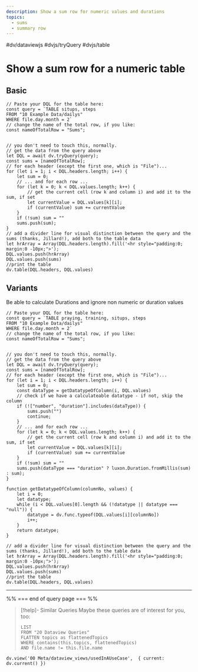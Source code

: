 ```yaml
---
description: Show a sum row for numeric values and durations
topics:
  - sums
  - summary row
---
```

#dv/dataviewjs  #dvjs/tryQuery #dvjs/table 

# Show a sum row for a numeric table

## Basic

```dataviewjs
// Paste your DQL for the table here:
const query = `TABLE situps, steps
FROM "10 Example Data/dailys"
WHERE file.day.month = 2`
// change the name of the total row, if you like:
const nameOfTotalRow = "Sums";


// you don't need to touch this, normally.
// get the data from the query above
let DQL = await dv.tryQuery(query);
const sums = [nameOfTotalRow];
// for each header (except the first one, which is "File")...
for (let i = 1; i < DQL.headers.length; i++) {
	let sum = 0;
	// ... and for each row ...
	for (let k = 0; k < DQL.values.length; k++) {
		// get the current cell (row k and column i) and add it to the sum, if set
		let currentValue = DQL.values[k][i];
		if (currentValue) sum += currentValue 
	}
	if (!sum) sum = ""
	sums.push(sum);
}
// add a divider line for visual distinction between the query and the sums (thanks, Jillard!), add both to the table data
let hrArray = Array(DQL.headers.length).fill('<hr style="padding:0; margin:0 -10px;">');
DQL.values.push(hrArray)
DQL.values.push(sums)
//print the table
dv.table(DQL.headers, DQL.values)
```

## Variants

Be able to calculate Durations and ignore non numeric or duration values

```dataviewjs
// Paste your DQL for the table here:
const query = `TABLE praying, training, situps, steps
FROM "10 Example Data/dailys"
WHERE file.day.month = 2`
// change the name of the total row, if you like:
const nameOfTotalRow = "Sums";


// you don't need to touch this, normally.
// get the data from the query above
let DQL = await dv.tryQuery(query);
const sums = [nameOfTotalRow];
// for each header (except the first one, which is "File")...
for (let i = 1; i < DQL.headers.length; i++) {
	let sum = 0;
	const dataType = getDatatypeOfColumn(i, DQL.values)
	// check if we have a calculateable datatype - if not, skip the column
	if (!["number", "duration"].includes(dataType)) {
		sums.push("")
		continue;
	}
    // ... and for each row ...
	for (let k = 0; k < DQL.values.length; k++) {
		// get the current cell (row k and column i) and add it to the sum, if set
		let currentValue = DQL.values[k][i];
		if (currentValue) sum += currentValue 
	}
	if (!sum) sum = ""
	sums.push(dataType === "duration" ? luxon.Duration.fromMillis(sum) : sum);
}

function getDatatypeOfColumn(columnNo, values) {
	let i = 0;
	let datatype;
	while (i < DQL.values[0].length && (!datatype || datatype === "null")) {
		datatype = dv.func.typeof(DQL.values[i][columnNo])
		i++;
	}
	return datatype;
}

// add a divider line for visual distinction between the query and the sums (thanks, Jillard!), add both to the table data
let hrArray = Array(DQL.headers.length).fill('<hr style="padding:0; margin:0 -10px;">');
DQL.values.push(hrArray)
DQL.values.push(sums)
//print the table
dv.table(DQL.headers, DQL.values)
```

---
%% === end of query page === %%
> [!help]- Similar Queries
> Maybe these queries are of interest for you, too:
> ```dataview
> LIST
> FROM "20 Dataview Queries"
> FLATTEN topics as flattenedTopics
> WHERE contains(this.topics, flattenedTopics)
> AND file.name != this.file.name
> ```

```dataviewjs
dv.view('00 Meta/dataview_views/usedInAUseCase',  { current: dv.current() })
```